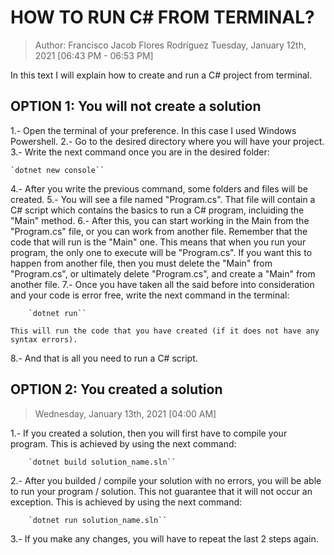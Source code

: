 # HOW TO RUN C# FROM TERMINAL?

> Author: Francisco Jacob Flores Rodríguez
> Tuesday, January 12th, 2021 [06:43 PM - 06:53 PM]


In this text I will explain how to create and run a C# project from terminal.

## OPTION 1: You will not create a solution

1.- Open the terminal of your preference. In this case I used Windows Powershell.
2.- Go to the desired directory where you will have your project.
3.- Write the next command once you are in the desired folder:
    
    `dotnet new console``

4.- After you write the previous command, some folders and files will be created.
5.- You will see a file named "Program.cs". That file will contain a C# script
    which contains the basics to run a C# program, incluiding the "Main" method.
6.- After this, you can start working in the Main from the "Program.cs" file, or
    you can work from another file. Remember that the code that will run is the
    "Main" one. This means that when you run your program, the only one to
    execute will be "Program.cs". If you want this to happen from another file,
    then you must delete the "Main" from "Program.cs", or ultimately delete
    "Program.cs", and create a "Main" from another file.
7.- Once you have taken all the said before into consideration and your code is
    error free, write the next command in the terminal:

        `dotnet run``
    
    This will run the code that you have created (if it does not have any
    syntax errors).

8.- And that is all you need to run a C# script.

## OPTION 2: You created a solution
    
> Wednesday, January 13th, 2021 [04:00 AM]

1.- If you created a solution, then you will first have to compile your program.
    This is achieved by using the next command:

        `dotnet build solution_name.sln``
    
2.- After you builded / compile your solution with no errors, you will be able
    to run your program / solution. This not guarantee that it will not occur an
    exception. This is achieved by using the next command:

        `dotnet run solution_name.sln``
    
3.- If you make any changes, you will have to repeat the last 2 steps again.
